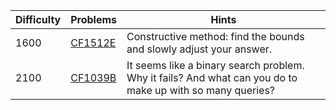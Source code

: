 | Difficulty | Problems | Hints |
| -------- | -------- | -------- |
| 1600 | [CF1512E](https://codeforces.com/problemset/problem/1512/E) | Constructive method: find the bounds and slowly adjust your answer. |
| 2100 | [CF1039B](https://codeforces.com/problemset/problem/1039/B) | It seems like a binary search problem. Why it fails? And what can you do to make up with so many queries? |